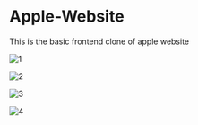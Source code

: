 # Apple-Website
This is the basic frontend clone of apple website

![1](https://github.com/gagan1106/Apple-Website/assets/112796038/8cc2a971-14d9-4a88-9639-041810a50647)

![2](https://github.com/gagan1106/Apple-Website/assets/112796038/8d6f8598-429c-41b9-afc9-68e984d7bc6f)

![3](https://github.com/gagan1106/Apple-Website/assets/112796038/8efce6f4-25ba-48e4-807c-25ee0f3eabf6)

![4](https://github.com/gagan1106/Apple-Website/assets/112796038/3c57e001-fe97-4553-8fa7-d81415a33fbb)

